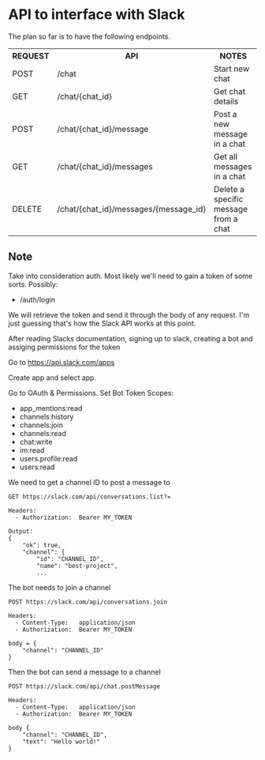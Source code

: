 # API to interface with Slack

The plan so far is to have the following endpoints.

<table>
  <tr>
    <th>REQUEST</th>
    <th>API</th>
    <th>NOTES</th>
  </tr>
<tr>
  <td>POST</td>
  <td>/chat</td>
  <td>Start new chat</td>
</tr>
<tr>
  <td>GET</td>
  <td>/chat/{chat_id}</td>
  <td>Get chat details</td>
</tr>
<tr>
  <td>POST</td>
  <td>/chat/{chat_id}/message</td>
  <td>Post a new message in a chat</td>
</tr>
<tr>
  <td>GET</td>
  <td>/chat/{chat_id}/messages</td>
  <td>Get all messages in a chat</td>
</tr>
<tr>
  <td>DELETE</td>
  <td>/chat/{chat_id}/messages/{message_id}</td>
  <td>Delete a specific message from a chat</td>
</tr>
</table>

## Note

Take into consideration auth. Most likely we'll need to gain a token of some sorts. Possibly:
 
  * /auth/login

We will retrieve the token and send it through the body of any request. I'm just guessing that's how the Slack API works at this point.

After reading Slacks documentation, signing up to slack, creating a bot and assiging permissions for the token

Go to https://api.slack.com/apps

Create app and select app.

Go to OAuth & Permissions. Set Bot Token Scopes:

* app_mentions:read
* channels:history
* channels:join
* channels:read
* chat:write
* im:read
* users.profile:read
* users:read

We need to get a channel ID to post a message to

```
GET https://slack.com/api/conversations.list?=

Headers:
  - Authorization:  Bearer MY_TOKEN

Output:
{
    "ok": true,
    "channel": {
        "id": "CHANNEL_ID",
        "name": "best-project",
        ...

```

The bot needs to join a channel

```
POST https://slack.com/api/conversations.join

Headers:
  - Content-Type:   application/json
  - Authorization:  Bearer MY_TOKEN

body = {
    "channel": "CHANNEL_ID"
}
```

Then the bot can send a message to a channel

```
POST https://slack.com/api/chat.postMessage

Headers:
  - Content-Type:   application/json
  - Authorization:  Bearer MY_TOKEN

body {
    "channel": "CHANNEL_ID",
    "text": "Hello world!"
}
```